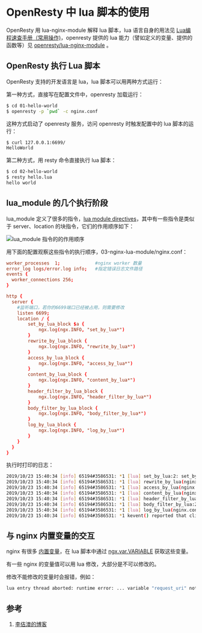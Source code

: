 <!-- toc -->
# OpenResty 中 lua 脚本的使用

OpenResty 用 lua-nginx-module 解释 lua 脚本，lua 语言自身的用法见 [Lua编程速查手册（常用操作)][2]，openresty 提供的 lua 能力（譬如定义的变量、提供的函数等）见 [openresty/lua-nginx-module][3] 。

## OpenResty 执行 Lua 脚本

OpenResty 支持的开发语言是 lua，lua 脚本可以用两种方式运行：

第一种方式，直接写在配置文件中，openresty 加载运行：

```sh
$ cd 01-hello-world
$ openresty -p `pwd` -c nginx.conf
```

这种方式启动了 openresty 服务，访问 openresty 时触发配置中的 lua 脚本的运行：

```sh
$ curl 127.0.0.1:6699/
HelloWorld
```

第二种方式，用 resty 命令直接执行 lua 脚本：

```sh
$ cd 02-hello-world
$ resty hello.lua
hello world
```

## lua_module 的几个执行阶段

lua_module 定义了很多的指令，[lua module directives][5]，其中有一些指令是类似于 server、location 的块指令，它们的作用顺序如下：

![lua_module 指令的的作用顺序](https://cloud.githubusercontent.com/assets/2137369/15272097/77d1c09e-1a37-11e6-97ef-d9767035fc3e.png)

用下面的配置观察这些指令的执行顺序，03-nginx-lua-module/nginx.conf：

```conf
worker_processes  1;             #nginx worker 数量
error_log logs/error.log info;   #指定错误日志文件路径
events {
  worker_connections 256;
}

http {
  server {
    #监听端口，若你的6699端口已经被占用，则需要修改
    listen 6699;
    location / {
        set_by_lua_block $a {
            ngx.log(ngx.INFO, "set_by_lua*")
        }
        rewrite_by_lua_block {
            ngx.log(ngx.INFO, "rewrite_by_lua*")
        }
        access_by_lua_block {
            ngx.log(ngx.INFO, "access_by_lua*")
        }
        content_by_lua_block {
            ngx.log(ngx.INFO, "content_by_lua*")
        }
        header_filter_by_lua_block {
            ngx.log(ngx.INFO, "header_filter_by_lua*")
        }
        body_filter_by_lua_block {
            ngx.log(ngx.INFO, "body_filter_by_lua*")
        }
        log_by_lua_block {
            ngx.log(ngx.INFO, "log_by_lua*")
        }
    }
  }
}
```

执行时打印的日志：

```sh
2019/10/23 15:40:34 [info] 65194#3586531: *1 [lua] set_by_lua:2: set_by_lua*, client: 127.0.0.1, server: , request: "GET / HTTP/1.1", host: "127.0.0.1:6699"
2019/10/23 15:40:34 [info] 65194#3586531: *1 [lua] rewrite_by_lua(nginx.conf:17):2: rewrite_by_lua*, client: 127.0.0.1, server: , request: "GET / HTTP/1.1", host: "127.0.0.1:6699"
2019/10/23 15:40:34 [info] 65194#3586531: *1 [lua] access_by_lua(nginx.conf:20):2: access_by_lua*, client: 127.0.0.1, server: , request: "GET / HTTP/1.1", host: "127.0.0.1:6699"
2019/10/23 15:40:34 [info] 65194#3586531: *1 [lua] content_by_lua(nginx.conf:23):2: content_by_lua*, client: 127.0.0.1, server: , request: "GET / HTTP/1.1", host: "127.0.0.1:6699"
2019/10/23 15:40:34 [info] 65194#3586531: *1 [lua] header_filter_by_lua:2: header_filter_by_lua*, client: 127.0.0.1, server: , request: "GET / HTTP/1.1", host: "127.0.0.1:6699"
2019/10/23 15:40:34 [info] 65194#3586531: *1 [lua] body_filter_by_lua:2: body_filter_by_lua*, client: 127.0.0.1, server: , request: "GET / HTTP/1.1", host: "127.0.0.1:6699"
2019/10/23 15:40:34 [info] 65194#3586531: *1 [lua] log_by_lua(nginx.conf:32):2: log_by_lua* while logging request, client: 127.0.0.1, server: , request: "GET / HTTP/1.1", host: "127.0.0.1:6699"
2019/10/23 15:40:34 [info] 65194#3586531: *1 kevent() reported that client 127.0.0.1 closed keepalive connection
```

## 与 nginx 内置变量的交互

nginx 有很多 [内置变量][6]，在 lua 脚本中通过 [ngx.var.VARIABLE][7] 获取这些变量。

有一些 nginx 的变量值可以用 lua 修改，大部分是不可以修改的。

修改不能修改的变量时会报错，例如：

```sh
lua entry thread aborted: runtime error: ... variable "request_uri" not changeable
```

## 参考

1. [李佶澳的博客][1]

[1]: https://www.lijiaocn.com "李佶澳的博客"
[2]: https://www.lijiaocn.com/prog/lua/ "Lua编程速查手册（常用操作)"
[3]: https://github.com/openresty/lua-nginx-module "lua-nginx-module"
[4]: https://github.com/openresty/lua-nginx-module#directives "directives"
[5]: https://github.com/openresty/lua-nginx-module#directives "lua module directives"
[6]: http://nginx.org/en/docs/varindex.html "nginx variables"
[7]: https://github.com/openresty/lua-nginx-module#ngxvarvariable "ngx.var.VARIABLE"
